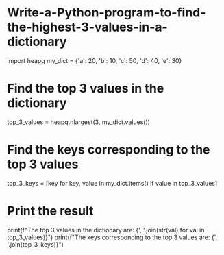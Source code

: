 # Write-a-Python-program-to-find-the-highest-3-values-in-a-dictionary

import heapq
my_dict = {'a': 20, 'b': 10, 'c': 50, 'd': 40, 'e': 30}
# Find the top 3 values in the dictionary
top_3_values = heapq.nlargest(3, my_dict.values())
# Find the keys corresponding to the top 3 values
top_3_keys = [key for key, value in my_dict.items() if value in top_3_values]
# Print the result
print(f"The top 3 values in the dictionary are: {', '.join(str(val) for val in top_3_values)}")
print(f"The keys corresponding to the top 3 values are: {', '.join(top_3_keys)}")
